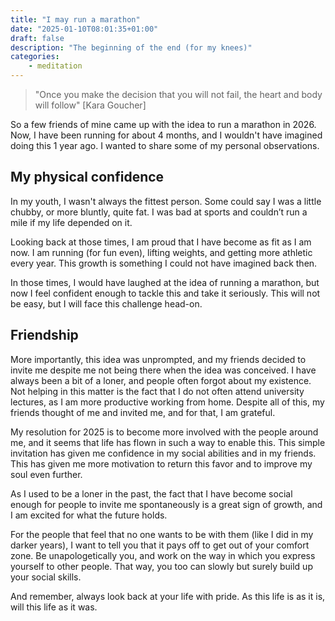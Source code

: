 ```yaml
---
title: "I may run a marathon"
date: "2025-01-10T08:01:35+01:00"
draft: false
description: "The beginning of the end (for my knees)"
categories: 
    - meditation
---
```


> "Once you make the decision that you will not fail, the heart and body will follow" [Kara Goucher]

So a few friends of mine came up with the idea to run a marathon in 2026. Now, I have been running for about 4 months, and I wouldn't have imagined doing this 1 year ago. I wanted to share some of my personal observations.

## My physical confidence
In my youth, I wasn't always the fittest person. Some could say I was a little chubby, or more bluntly, quite fat. I was bad at sports and couldn’t run a mile if my life depended on it.

Looking back at those times, I am proud that I have become as fit as I am now. I am running (for fun even), lifting weights, and getting more athletic every year. This growth is something I could not have imagined back then.

In those times, I would have laughed at the idea of running a marathon, but now I feel confident enough to tackle this and take it seriously. This will not be easy, but I will face this challenge head-on.

## Friendship
More importantly, this idea was unprompted, and my friends decided to invite me despite me not being there when the idea was conceived. I have always been a bit of a loner, and people often forgot about my existence. Not helping in this matter is the fact that I do not often attend university lectures, as I am more productive working from home. Despite all of this, my friends thought of me and invited me, and for that, I am grateful.

My resolution for 2025 is to become more involved with the people around me, and it seems that life has flown in such a way to enable this. This simple invitation has given me confidence in my social abilities and in my friends. This has given me more motivation to return this favor and to improve my soul even further.

As I used to be a loner in the past, the fact that I have become social enough for people to invite me spontaneously is a great sign of growth, and I am excited for what the future holds.

For the people that feel that no one wants to be with them (like I did in my darker years), I want to tell you that it pays off to get out of your comfort zone. Be unapologetically you, and work on the way in which you express yourself to other people. That way, you too can slowly but surely build up your social skills.

And remember, always look back at your life with pride. As this life is as it is, will this life as it was.
